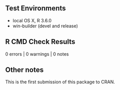 ## Test Environments
* local OS X, R 3.6.0
* win-builder (devel and release)

## R CMD Check Results
0 errors | 0 warnings | 0 notes

## Other notes
This is the first submission of this package to CRAN.
